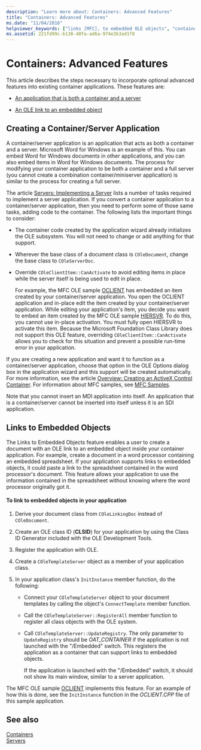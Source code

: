 ```yaml
---
description: "Learn more about: Containers: Advanced Features"
title: "Containers: Advanced Features"
ms.date: "11/04/2016"
helpviewer_keywords: ["links [MFC], to embedded OLE objects", "containers [MFC], links to embedded OLE objects", "containers [MFC], advanced features", "container/server applications [MFC]", "embedded objects [MFC]", "OLE controls [MFC], containers", "OLE containers [MFC], advanced features", "server/container applications [MFC]", "containers [MFC], container applications"]
ms.assetid: 221fd99c-b138-40fa-ad6a-974e3b3ad1f8
---
```

# Containers: Advanced Features

This article describes the steps necessary to incorporate optional advanced features into existing container applications. These features are:

- [An application that is both a container and a server](#_core_creating_a_container_server_application)

- [An OLE link to an embedded object](#_core_links_to_embedded_objects)

## <a name="_core_creating_a_container_server_application"></a> Creating a Container/Server Application

A container/server application is an application that acts as both a container and a server. Microsoft Word for Windows is an example of this. You can embed Word for Windows documents in other applications, and you can also embed items in Word for Windows documents. The process for modifying your container application to be both a container and a full server (you cannot create a combination container/miniserver application) is similar to the process for creating a full server.

The article [Servers: Implementing a Server](servers-implementing-a-server.md) lists a number of tasks required to implement a server application. If you convert a container application to a container/server application, then you need to perform some of those same tasks, adding code to the container. The following lists the important things to consider:

- The container code created by the application wizard already initializes the OLE subsystem. You will not need to change or add anything for that support.

- Wherever the base class of a document class is `COleDocument`, change the base class to `COleServerDoc`.

- Override `COleClientItem::CanActivate` to avoid editing items in place while the server itself is being used to edit in place.

   For example, the MFC OLE sample [OCLIENT](../overview/visual-cpp-samples.md) has embedded an item created by your container/server application. You open the OCLIENT application and in-place edit the item created by your container/server application. While editing your application's item, you decide you want to embed an item created by the MFC OLE sample [HIERSVR](../overview/visual-cpp-samples.md). To do this, you cannot use in-place activation. You must fully open HIERSVR to activate this item. Because the Microsoft Foundation Class Library does not support this OLE feature, overriding `COleClientItem::CanActivate` allows you to check for this situation and prevent a possible run-time error in your application.

If you are creating a new application and want it to function as a container/server application, choose that option in the OLE Options dialog box in the application wizard and this support will be created automatically. For more information, see the article [Overview: Creating an ActiveX Control Container](reference/creating-an-mfc-activex-control-container.md). For information about MFC samples, see [MFC Samples](../overview/visual-cpp-samples.md#mfc-samples).

Note that you cannot insert an MDI application into itself. An application that is a container/server cannot be inserted into itself unless it is an SDI application.

## <a name="_core_links_to_embedded_objects"></a> Links to Embedded Objects

The Links to Embedded Objects feature enables a user to create a document with an OLE link to an embedded object inside your container application. For example, create a document in a word processor containing an embedded spreadsheet. If your application supports links to embedded objects, it could paste a link to the spreadsheet contained in the word processor's document. This feature allows your application to use the information contained in the spreadsheet without knowing where the word processor originally got it.

#### To link to embedded objects in your application

1. Derive your document class from `COleLinkingDoc` instead of `COleDocument`.

1. Create an OLE class ID (**CLSID**) for your application by using the Class ID Generator included with the OLE Development Tools.

1. Register the application with OLE.

1. Create a `COleTemplateServer` object as a member of your application class.

1. In your application class's `InitInstance` member function, do the following:

   - Connect your `COleTemplateServer` object to your document templates by calling the object's `ConnectTemplate` member function.

   - Call the `COleTemplateServer::RegisterAll` member function to register all class objects with the OLE system.

   - Call `COleTemplateServer::UpdateRegistry`. The only parameter to `UpdateRegistry` should be *OAT_CONTAINER* if the application is not launched with the "/Embedded" switch. This registers the application as a container that can support links to embedded objects.

      If the application is launched with the "/Embedded" switch, it should not show its main window, similar to a server application.

The MFC OLE sample [OCLIENT](../overview/visual-cpp-samples.md) implements this feature. For an example of how this is done, see the `InitInstance` function in the *OCLIENT.CPP* file of this sample application.

## See also

[Containers](containers.md)<br/>
[Servers](servers.md)
